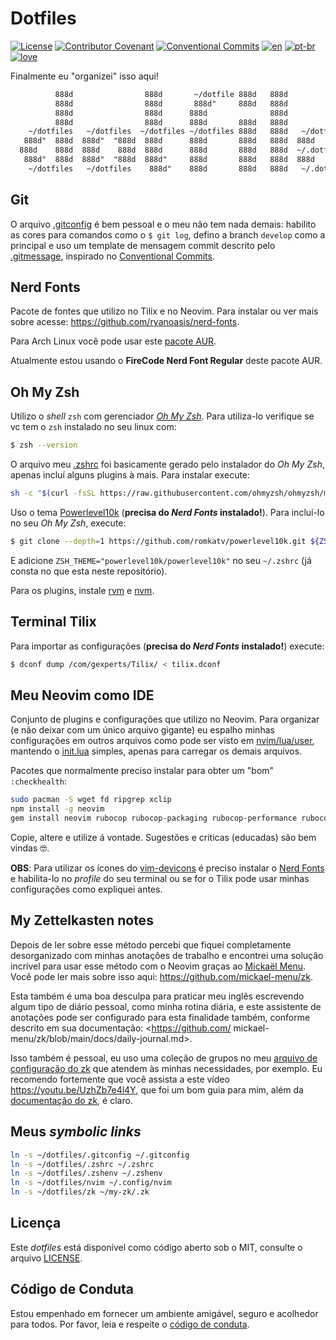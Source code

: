 # Dotfiles

[![License](https://img.shields.io/badge/License-MIT-lightgray)](/LICENSE)
[![Contributor Covenant](https://img.shields.io/badge/Contributor%20Covenant-2.0-lightblue)](/code_of_conduct.pt-br.md)
[![Conventional Commits](https://img.shields.io/badge/Conventional%20Commits-1.0.0-yellow.svg)](https://conventionalcommits.org)
[![en](https://img.shields.io/badge/lang-en-red.svg)](/README.md)
[![pt-br](https://img.shields.io/badge/lang-pt--br-green.svg)](/README.pt-br.md)
[![love](https://img.shields.io/badge/Build%20With-%F0%9F%96%A4-lightgreen)](https://callmarx.github.io)

Finalmente eu "organizei" isso aqui!

```txt
          888d                888d       ~/dotfile 888d   888d
          888d                888d       888d"     888d   888d
          888d                888d      888d              888d
          888d                888d      888d       888d   888d
    ~/dotfiles   ~/dotfiles  ~/dotfiles ~/dotfiles 888d   888d   ~/dotfiles   ~/dotfiles
   888d"  888d  888d"  "888d  888d      888d       888d   888d  888d   888d   888d
  888d    888d  888d    888d  888d      888d       888d   888d  ~/.dotfiles   ~/dotfiles
   888d"  888d  888d"  "888d  888d"     888d       888d   888d  888d                888d
    ~/dotfiles   ~/dotfiles    888d"    888d       888d   888d   ~/.dotfiles  ~/dotfiles
```

## Git
O arquivo [.gitconfig](./.gitconfig) é bem pessoal e o meu não tem nada demais: habilito as cores
para comandos como o `$ git log`, defino a branch `develop` como a principal e uso um template de
mensagem commit descrito pelo [.gitmessage](./.gitmessage), inspirado no
[Conventional Commits](https://www.conventionalcommits.org/en/v1.0.0/).

## Nerd Fonts
Pacote de fontes que utilizo no Tilix e no Neovim. Para instalar ou ver mais sobre acesse:
<https://github.com/ryanoasis/nerd-fonts>.

Para Arch Linux você pode usar este [pacote AUR](https://aur.archlinux.org/packages/nerd-fonts-complete).

Atualmente estou usando o **FireCode Nerd Font Regular** deste pacote AUR.

## Oh My Zsh
Utilizo o *shell* `zsh` com gerenciador [*Oh My Zsh*](https://github.com/ohmyzsh/ohmyzsh). Para
utiliza-lo verifique se vc tem o `zsh` instalado no seu linux com:
```bash
$ zsh --version
```

O arquivo meu [.zshrc](./.zshrc) foi basicamente gerado pelo instalador do *Oh My Zsh*, apenas
incluí alguns plugins à mais. Para instalar execute:
```bash
sh -c "$(curl -fsSL https://raw.githubusercontent.com/ohmyzsh/ohmyzsh/master/tools/install.sh)"
```

Uso o tema [Powerlevel10k](https://github.com/romkatv/powerlevel10k#oh-my-zsh) (**precisa do *Nerd
Fonts* instalado!**). Para incluí-lo no seu *Oh My Zsh*, execute:
```bash
$ git clone --depth=1 https://github.com/romkatv/powerlevel10k.git ${ZSH_CUSTOM:-$HOME/.oh-my-zsh/custom}/themes/powerlevel10k
```
E adicione `ZSH_THEME="powerlevel10k/powerlevel10k"` no seu `~/.zshrc` (já consta no que esta neste
repositório).

Para os plugins, instale [rvm](https://rvm.io/) e
[nvm](https://github.com/nvm-sh/nvm#installing-and-updating).

## Terminal Tilix
Para importar as configurações (**precisa do *Nerd Fonts* instalado!**) execute:
```bash
$ dconf dump /com/gexperts/Tilix/ < tilix.dconf
```

## Meu Neovim como IDE
Conjunto de plugins e configurações que utilizo no Neovim. Para organizar (e não deixar com um
único arquivo gigante) eu espalho minhas configurações em outros arquivos como pode ser visto em
[nvim/lua/user](./nvim/lua/user), mantendo o [init.lua](./nvim/init.lua) simples, apenas para
carregar os demais arquivos.

Pacotes que normalmente preciso instalar para obter um "bom" `:checkhealth`:
```sh
sudo pacman -S wget fd ripgrep xclip
npm install -g neovim
gem install neovim rubocop rubocop-packaging rubocop-performance rubocop-rails rubocop-rspec
```

Copie, altere e utilize á vontade. Sugestões e criticas (educadas) são bem vindas 🤓.

**OBS**: Para utilizar os ícones do [vim-devicons](https://github.com/ryanoasis/vim-devicons) é
preciso instalar o [Nerd Fonts](https://www.nerdfonts.com) e habilita-lo no *profile* do seu
terminal ou se for o Tilix pode usar minhas configurações como expliquei antes.

## My Zettelkasten notes
Depois de ler sobre esse método percebi que fiquei completamente desorganizado com minhas anotações
de trabalho e encontrei uma solução incrível para usar esse método com o Neovim graças ao
[Mickaël Menu](https://github.com/mickael-menu). Você pode ler mais sobre isso aqui:
<https://github.com/mickael-menu/zk>.

Esta também é uma boa desculpa para praticar meu inglês escrevendo algum tipo de diário pessoal,
como minha rotina diária, e este assistente de anotações pode ser configurado para esta finalidade
também, conforme descrito em sua documentação:
<https://github.com/ mickael-menu/zk/blob/main/docs/daily-journal.md>.

Isso também é pessoal, eu uso uma coleção de grupos no meu
[arquivo de configuração do zk](./zk/config.toml) que atendem às minhas necessidades, por exemplo.
Eu recomendo fortemente que você assista a este vídeo <https://youtu.be/UzhZb7e4l4Y>, que foi um
bom guia para mim, além da
[documentação do zk](https://github.com/mickael-menu/zk/blob/main/docs/getting-started.md), é claro.

## Meus *symbolic links*

```sh
ln -s ~/dotfiles/.gitconfig ~/.gitconfig
ln -s ~/dotfiles/.zshrc ~/.zshrc
ln -s ~/dotfiles/.zshenv ~/.zshenv
ln -s ~/dotfiles/nvim ~/.config/nvim
ln -s ~/dotfiles/zk ~/my-zk/.zk
```

## Licença
Este *dotfiles* está disponível como código aberto sob o MIT, consulte o arquivo [LICENSE](/LICENSE).

## Código de Conduta
Estou empenhado em fornecer um ambiente amigável, seguro e acolhedor para todos. Por favor, leia e
respeite o [código de conduta](/code_of_conduct.pt-br.md).

